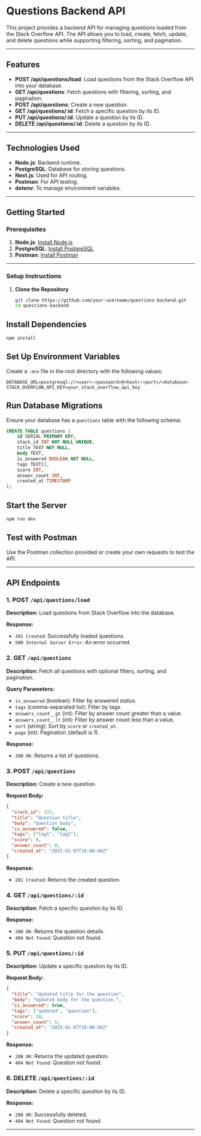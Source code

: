 # Questions Backend API

This project provides a backend API for managing questions loaded from the Stack Overflow API. The API allows you to load, create, fetch, update, and delete questions while supporting filtering, sorting, and pagination.

---

## **Features**

- **POST /api/questions/load**: Load questions from the Stack Overflow API into your database.
- **GET /api/questions**: Fetch questions with filtering, sorting, and pagination.
- **POST /api/questions**: Create a new question.
- **GET /api/questions/:id**: Fetch a specific question by its ID.
- **PUT /api/questions/:id**: Update a question by its ID.
- **DELETE /api/questions/:id**: Delete a question by its ID.

---

## **Technologies Used**

- **Node.js**: Backend runtime.
- **PostgreSQL**: Database for storing questions.
- **Next.js**: Used for API routing.
- **Postman**: For API testing.
- **dotenv**: To manage environment variables.

---

## **Getting Started**

### **Prerequisites**

1. **Node.js**: [Install Node.js](https://nodejs.org/)
2. **PostgreSQL**: [Install PostgreSQL](https://www.postgresql.org/)
3. **Postman**: [Install Postman](https://www.postman.com/)

---

### **Setup Instructions**

1. **Clone the Repository**

   ```bash
   git clone https://github.com/your-username/questions-backend.git
   cd questions-backend
   ```

## Install Dependencies

```bash
npm install
```

## Set Up Environment Variables

Create a `.env` file in the root directory with the following values:

```env
DATABASE_URL=postgresql://<user>:<password>@<host>:<port>/<database>
STACK_OVERFLOW_API_KEY=your_stack_overflow_api_key
```

## Run Database Migrations

Ensure your database has a `questions` table with the following schema:

```sql
CREATE TABLE questions (
    id SERIAL PRIMARY KEY,
    stack_id INT NOT NULL UNIQUE,
    title TEXT NOT NULL,
    body TEXT,
    is_answered BOOLEAN NOT NULL,
    tags TEXT[],
    score INT,
    answer_count INT,
    created_at TIMESTAMP
);
```

## Start the Server

```bash
npm run dev
```

## Test with Postman

Use the Postman collection provided or create your own requests to test the API.

---

## API Endpoints

### 1. POST `/api/questions/load`

**Description:** Load questions from Stack Overflow into the database.

**Response:**

- `201 Created`: Successfully loaded questions.
- `500 Internal Server Error`: An error occurred.

### 2. GET `/api/questions`

**Description:** Fetch all questions with optional filters, sorting, and pagination.

**Query Parameters:**

- `is_answered` (boolean): Filter by answered status.
- `tags` (comma-separated list): Filter by tags.
- `answers_count__gt` (int): Filter by answer count greater than a value.
- `answers_count__lt` (int): Filter by answer count less than a value.
- `sort` (string): Sort by `score` or `created_at`.
- `page` (int): Pagination (default is 1).

**Response:**

- `200 OK`: Returns a list of questions.

### 3. POST `/api/questions`

**Description:** Create a new question.

**Request Body:**

```json
{
  "stack_id": 123,
  "title": "Question title",
  "body": "Question body",
  "is_answered": false,
  "tags": ["tag1", "tag2"],
  "score": 0,
  "answer_count": 0,
  "created_at": "2025-01-07T10:00:00Z"
}
```

**Response:**

- `201 Created`: Returns the created question.

### 4. GET `/api/questions/:id`

**Description:** Fetch a specific question by its ID.

**Response:**

- `200 OK`: Returns the question details.
- `404 Not Found`: Question not found.

### 5. PUT `/api/questions/:id`

**Description:** Update a specific question by its ID.

**Request Body:**

```json
{
  "title": "Updated title for the question",
  "body": "Updated body for the question.",
  "is_answered": true,
  "tags": ["updated", "question"],
  "score": 10,
  "answer_count": 5,
  "created_at": "2025-01-07T10:00:00Z"
}
```

**Response:**

- `200 OK`: Returns the updated question.
- `404 Not Found`: Question not found.

### 6. DELETE `/api/questions/:id`

**Description:** Delete a specific question by its ID.

**Response:**

- `200 OK`: Successfully deleted.
- `404 Not Found`: Question not found.

---
